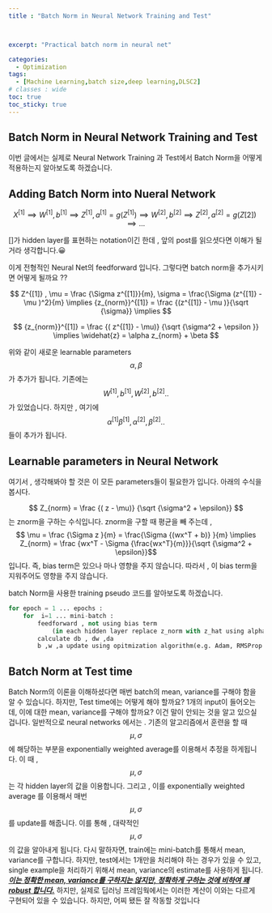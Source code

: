 ```yaml
---
title : "Batch Norm in Neural Network Training and Test"



excerpt: "Practical batch norm in neural net"

categories:
  - Optimization
tags:
  - [Machine Learning,batch size,deep learning,DLSC2]
# classes : wide
toc: true
toc_sticky: true
---
```


## Batch Norm in Neural Network Training and Test

이번 글에서는 실제로 Neural Network Training 과 Test에서 Batch Norm을 어떻게 적용하는지 알아보도록 하겠습니다.



## Adding Batch Norm into Nueral Network

$$ X^{[1]}   \implies W^{[1]} , b^{[1]} \implies Z^{[1]} ,  a^{[1]} =  g(Z^{[1]}) \implies W^{[2]}  ,b^{[2]}  \implies Z^{[2]} , a^{[2]} = g(Z{[2]}) \implies  ... $$ 

[]가 hidden layer를 표현하는 notation이긴 한데 , 앞의 post를 읽으셧다면 이해가 될거라 생각합니다.😀

이게 전형적인 Neural Net의 feedforward 입니다. 그렇다면 batch norm을 추가시키면 어떻게 될까요 ??



$$ Z^{[1]} ,  \mu =  \frac {\Sigma z^{[1]}}{m}, \sigma = \frac{\Sigma (z^{[1]} - \mu )^2}{m}  \implies {z_{norm}}^{[1]} = \frac {(z^{[1]}  -  \mu )}{\sqrt {\sigma}} \implies  $$

$$ {z_{norm}}^{[1]} = \frac {( z^{[1]} - \mu)} {\sqrt {\sigma^2 + \epsilon }} \implies \widehat{z} = \alpha z_{norm} + \beta  $$    



위와 같이 새로운 learnable parameters $$\alpha , \beta $$가 추가가 됩니다.  기존에는 $$W^{[1]} ,b^{[1]} ,W^{[2]} , b^{[2]}  ..$$ 가 있었습니다. 하지만 , 여기에 $$ {\alpha}^{[1]}  {\beta}^{[1]} , {\alpha}^{[2]} , {\beta}^{[2]} ..$$ 들이 추가가 됩니다. 

## Learnable parameters in Neural Network

여기서 , 생각해봐야 할 것은 이 모든 parameters들이 필요한가 입니다. 아래의 수식을 봅시다.

 $$ Z_{norm} = \frac {( z - \mu)} {\sqrt {\sigma^2 + \epsilon}} $$ 는 znorm을 구하는 수식입니다. znorm을 구할 때 평균을 빼 주는데 , $$ \mu = \frac {\Sigma z }{m}  = \frac{\Sigma {(wx^T + b)} }{m} \implies Z_{norm} = \frac {wx^T - \Sigma {\frac{wx^T}{m}}}{\sqrt {\sigma^2 + \epsilon}}$$ 입니다.   즉, bias term은 있으나 마나 영향을 주지 않습니다. 따라서 , 이 bias term을 지워주어도 영향을 주지 않습니다.



batch Norm을 사용한 training pseudo 코드를 알아보도록 하겠습니다.

```python
for epoch = 1 ... epochs :
	for  i=1 ... mini-batch :
		feedforward , not using bias term
        	(in each hidden layer replace z_norm with z_hat using alpha, beta )
        calculate db , dw ,da 
        b ,w ,a update using opitmization algorithm(e.g. Adam, RMSProp , SGD ,GD etc)
```





## Batch Norm at Test time

Batch Norm의 이론을 이해하셨다면 매번 batch의 mean, variance를 구해야 함을 알 수 있습니다. 하지만, Test time에는 어떻게 해야 할까요? 1개의 input이 들어오는데, 이에 대한 mean, variance를 구해야 할까요? 이건 말이 안되는 것을 알고 있으실 겁니다. 일반적으로 neural networks 에서는 . 기존의 알고리즘에서 훈련을 할 때 $$ \mu , \sigma $$에 해당하는 부분을 exponentially weighted average를 이용해서 추정을 하게됩니다.  이 때 , $$ \mu , \sigma $$는 각 hidden layer의 값을 이용합니다. 그리고 , 이를 exponentially weighted average 를 이용해서 매번 $$ \mu , \sigma $$ 를 update를 해줍니다. 이를 통해 , 대략적인 $$\mu , \sigma$$ 의 값을 알아내게 됩니다.   다시 말하자면, train에는 mini-batch를 통해서 mean, variance를 구합니다. 하지만, test에서는 1개만을 처리해야 하는 경우가 있을 수 있고, single example을 처리하기 위해서 mean, variance의 estimate를 사용하게 됩니다.  ***<u>이는 정확한 mean, variance를 구하지는 않지만, 정확하게 구하는 것에 비하여 꽤 robust 합니다.</u>*** 하지만, 실제로 딥러닝 프레임웍에서는 이러한 계산이 이와는 다르게 구현되어 있을 수 있습니다. 하지만, 어찌 됐든 잘 작동할 것입니다